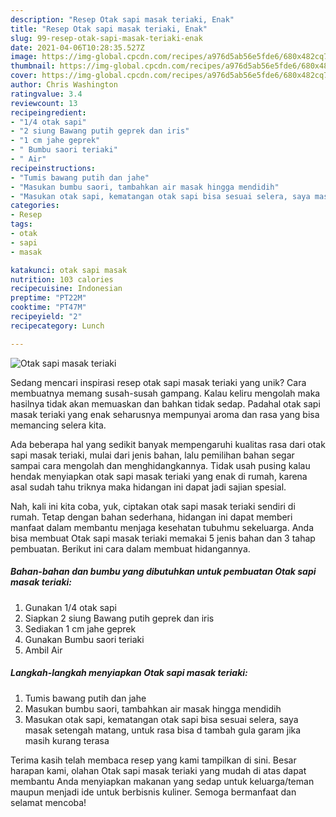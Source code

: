 ```yaml
---
description: "Resep Otak sapi masak teriaki, Enak"
title: "Resep Otak sapi masak teriaki, Enak"
slug: 99-resep-otak-sapi-masak-teriaki-enak
date: 2021-04-06T10:28:35.527Z
image: https://img-global.cpcdn.com/recipes/a976d5ab56e5fde6/680x482cq70/otak-sapi-masak-teriaki-foto-resep-utama.jpg
thumbnail: https://img-global.cpcdn.com/recipes/a976d5ab56e5fde6/680x482cq70/otak-sapi-masak-teriaki-foto-resep-utama.jpg
cover: https://img-global.cpcdn.com/recipes/a976d5ab56e5fde6/680x482cq70/otak-sapi-masak-teriaki-foto-resep-utama.jpg
author: Chris Washington
ratingvalue: 3.4
reviewcount: 13
recipeingredient:
- "1/4 otak sapi"
- "2 siung Bawang putih geprek dan iris"
- "1 cm jahe geprek"
- " Bumbu saori teriaki"
- " Air"
recipeinstructions:
- "Tumis bawang putih dan jahe"
- "Masukan bumbu saori, tambahkan air masak hingga mendidih"
- "Masukan otak sapi, kematangan otak sapi bisa sesuai selera, saya masak setengah matang, untuk rasa bisa d tambah gula garam jika masih kurang terasa"
categories:
- Resep
tags:
- otak
- sapi
- masak

katakunci: otak sapi masak 
nutrition: 103 calories
recipecuisine: Indonesian
preptime: "PT22M"
cooktime: "PT47M"
recipeyield: "2"
recipecategory: Lunch

---
```



![Otak sapi masak teriaki](https://img-global.cpcdn.com/recipes/a976d5ab56e5fde6/680x482cq70/otak-sapi-masak-teriaki-foto-resep-utama.jpg)

Sedang mencari inspirasi resep otak sapi masak teriaki yang unik? Cara membuatnya memang susah-susah gampang. Kalau keliru mengolah maka hasilnya tidak akan memuaskan dan bahkan tidak sedap. Padahal otak sapi masak teriaki yang enak seharusnya mempunyai aroma dan rasa yang bisa memancing selera kita.



Ada beberapa hal yang sedikit banyak mempengaruhi kualitas rasa dari otak sapi masak teriaki, mulai dari jenis bahan, lalu pemilihan bahan segar sampai cara mengolah dan menghidangkannya. Tidak usah pusing kalau hendak menyiapkan otak sapi masak teriaki yang enak di rumah, karena asal sudah tahu triknya maka hidangan ini dapat jadi sajian spesial.


Nah, kali ini kita coba, yuk, ciptakan otak sapi masak teriaki sendiri di rumah. Tetap dengan bahan sederhana, hidangan ini dapat memberi manfaat dalam membantu menjaga kesehatan tubuhmu sekeluarga. Anda bisa membuat Otak sapi masak teriaki memakai 5 jenis bahan dan 3 tahap pembuatan. Berikut ini cara dalam membuat hidangannya.

<!--inarticleads1-->

##### Bahan-bahan dan bumbu yang dibutuhkan untuk pembuatan Otak sapi masak teriaki:

1. Gunakan 1/4 otak sapi
1. Siapkan 2 siung Bawang putih geprek dan iris
1. Sediakan 1 cm jahe geprek
1. Gunakan  Bumbu saori teriaki
1. Ambil  Air




<!--inarticleads2-->

##### Langkah-langkah menyiapkan Otak sapi masak teriaki:

1. Tumis bawang putih dan jahe
1. Masukan bumbu saori, tambahkan air masak hingga mendidih
1. Masukan otak sapi, kematangan otak sapi bisa sesuai selera, saya masak setengah matang, untuk rasa bisa d tambah gula garam jika masih kurang terasa




Terima kasih telah membaca resep yang kami tampilkan di sini. Besar harapan kami, olahan Otak sapi masak teriaki yang mudah di atas dapat membantu Anda menyiapkan makanan yang sedap untuk keluarga/teman maupun menjadi ide untuk berbisnis kuliner. Semoga bermanfaat dan selamat mencoba!
